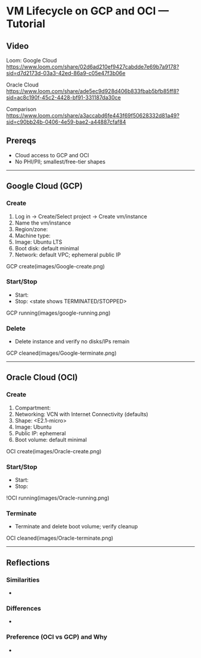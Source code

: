 # VM Lifecycle on GCP and OCI — Tutorial

## Video
Loom: Google Cloud <https://www.loom.com/share/02d6ad210ef9427cabdde7e69b7a9178?sid=d7d2173d-03a3-42ed-86a9-c05e47f3b06e>

Oracle Cloud <https://www.loom.com/share/ade5ec9d928d406b833fbab5bfb85ff8?sid=ac8c190f-45c2-4428-bf91-331187da30ce>

Comparison <https://www.loom.com/share/a3accabd6fe443f69f50628332d81a49?sid=c90bb24b-0406-4e59-bae2-a44887cfaf84>


## Prereqs
- Cloud access to GCP and OCI
- No PHI/PII; smallest/free-tier shapes

---

## Google Cloud (GCP)
### Create
1. Log in → Create/Select project → Create vm/instance
2. Name the vm/instance
3. Region/zone: <us-east1> 
4. Machine type: <E2-micro>
5. Image: Ubuntu LTS
6. Boot disk: default minimal
7. Network: default VPC; ephemeral public IP

GCP create(images/Google-create.png)

### Start/Stop
- Start: <state shows RUNNING>
- Stop: <state shows TERMINATED/STOPPED>

GCP running(images/google-running.png)

### Delete
- Delete instance and verify no disks/IPs remain

GCP cleaned(images/Google-terminate.png)

---

## Oracle Cloud (OCI)
### Create
1. Compartment: <root>
2. Networking: VCN with Internet Connectivity (defaults)
3. Shape: <E2.1-micro>
4. Image: Ubuntu
5. Public IP: ephemeral
6. Boot volume: default minimal

OCI create(images/Oracle-create.png)

### Start/Stop
- Start: <state shows RUNNING>
- Stop: <state shows STOPPED>

!OCI running(images/Oracle-running.png)

### Terminate
- Terminate and delete boot volume; verify cleanup

OCI cleaned(images/Oracle-terminate.png)

---

## Reflections
### Similarities
- <brief bullets>

### Differences
- <brief bullets>

### Preference (OCI vs GCP) and Why
- <one short paragraph>